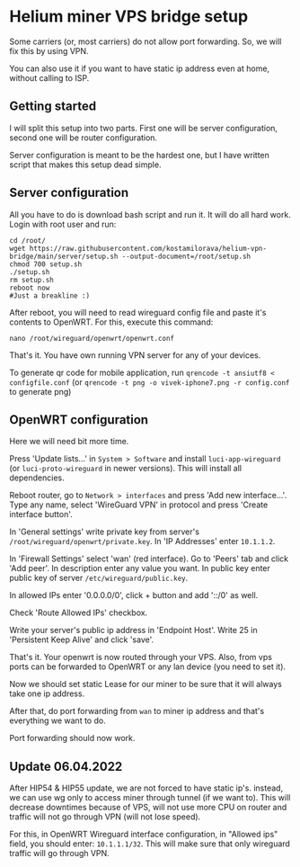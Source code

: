 # Helium miner VPS bridge setup

Some carriers (or, most carriers) do not allow port forwarding. So, we will fix this by using VPN.

You can also use it if you want to have static ip address even at home, without calling to ISP.

## Getting started

I will split this setup into two parts. First one will be server configuration, second one will be router configuration.

Server configuration is meant to be the hardest one, but I have written script that makes this setup dead simple.

## Server configuration

All you have to do is download bash script and run it. It will do all hard work. Login with root user and run:

```
cd /root/
wget https://raw.githubusercontent.com/kostamilorava/helium-vpn-bridge/main/server/setup.sh --output-document=/root/setup.sh
chmod 700 setup.sh
./setup.sh
rm setup.sh
reboot now
#Just a breakline :)
```

After reboot, you will need to read wireguard config file and paste it's contents to OpenWRT. For this, execute this
command:

```
nano /root/wireguard/openwrt/openwrt.conf
```

That's it. You have own running VPN server for any of your devices.

To generate qr code for mobile application, run `qrencode -t ansiutf8 < configfile.conf`
(or `qrencode -t png -o vivek-iphone7.png -r config.conf` to generate png)

## OpenWRT configuration

Here we will need bit more time.

Press 'Update lists...' in `System > Software` and install  `luci-app-wireguard` (or `luci-proto-wireguard` in newer versions). This will install all dependencies.

Reboot router, go to `Network > interfaces` and press 'Add new interface...'. Type any name, select 'WireGuard VPN' in
protocol and press 'Create interface button'.

In 'General settings' write private key from server's `/root/wireguard/openwrt/private.key`. In 'IP Addresses'
enter `10.1.1.2`.

In 'Firewall Settings' select 'wan' (red interface). Go to 'Peers' tab and click 'Add peer'. In description enter any
value you want. In public key enter public key of server `/etc/wireguard/public.key`.

In allowed IPs enter '0.0.0.0/0', click + button and add '::/0' as well.

Check 'Route Allowed IPs' checkbox.

Write your server's public ip address in 'Endpoint Host'. Write 25 in 'Persistent Keep Alive' and click 'save'.

That's it. Your openwrt is now routed through your VPS. Also, from vps ports can be forwarded to OpenWRT or any lan
device (you need to set it).

Now we should set static Lease for our miner to be sure that it will always take one ip address.

After that, do port forwarding from `wan` to miner ip address and that's everything we want to do.

Port forwarding should now work.

## Update 06.04.2022

After HIP54 & HIP55 update, we are not forced to have static ip's. instead, we can use wg only to access miner through
tunnel (if we want to). This will decrease downtimes because of VPS, will not use more CPU on router and traffic will
not go through VPN (will not lose speed).

For this, in OpenWRT Wireguard interface configuration, in "Allowed ips" field, you should enter: `10.1.1.1/32`. This will make
sure that only wireguard traffic will go through VPN.
